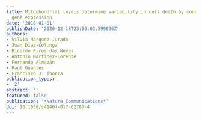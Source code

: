 ```yaml
---
title: Mitochondrial levels determine variability in cell death by modulating apoptotic
  gene expression
date: '2018-01-01'
publishDate: '2020-12-18T23:50:02.599696Z'
authors:
- Silvia Márquez-Jurado
- Juan Díaz-Colunga
- Ricardo Pires das Neves
- Antonio Martinez-Lorente
- Fernando Almazán
- Raúl Guantes
- Francisco J. Iborra
publication_types:
- '2'
abstract: ''
featured: false
publication: '*Nature Communications*'
doi: 10.1038/s41467-017-02787-4
---
```


